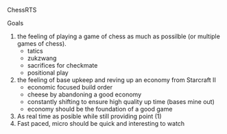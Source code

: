 ChessRTS

Goals
1) the feeling of playing a game of chess as much as possilble (or multiple games of chess).
	- tatics
	- zukzwang
	- sacrifices for checkmate
	- positional play
2) the feeling of base upkeep and reving up an economy from Starcraft II
	- economic focused build order
	- cheese by abandoning a good economy
	- constantly shifting to ensure high quality up time (bases mine out)
	- economy should be the foundation of a good game
3) As real time as posible while still providing point (1)
4) Fast paced, micro should be quick and interesting to watch

